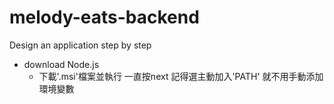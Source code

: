 # melody-eats-backend
Design an application step by step

-  download Node.js
    -  下載'.msi'檔案並執行 一直按next 記得選主動加入'PATH' 就不用手動添加環境變數
